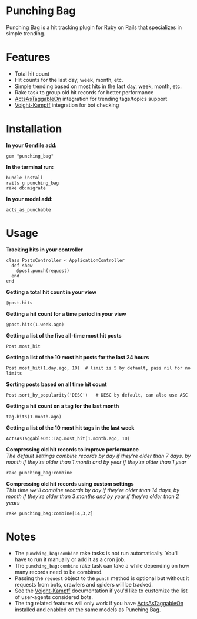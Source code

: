 Punching Bag
============
Punching Bag is a hit tracking plugin for Ruby on Rails that specializes in simple trending.

Features
========
* Total hit count
* Hit counts for the last day, week, month, etc.
* Simple trending based on most hits in the last day, week, month, etc.
* Rake task to group old hit records for better performance
* [ActsAsTaggableOn](https://github.com/mbleigh/acts-as-taggable-on) integration for trending tags/topics support
* [Voight-Kampff](https://github.com/biola/Voight-Kampff) integration for bot checking

Installation
============

__In your Gemfile add:__

    gem "punching_bag"

__In the terminal run:__

    bundle install
    rails g punching_bag
    rake db:migrate

__In your model add:__

    acts_as_punchable

Usage
=====
__Tracking hits in your controller__

    class PostsController < ApplicationController
      def show
        @post.punch(request)
      end
    end

__Getting a total hit count in your view__

    @post.hits

__Getting a hit count for a time period in your view__

    @post.hits(1.week.ago)

__Getting a list of the five all-time most hit posts__

    Post.most_hit

__Getting a list of the 10 most hit posts for the last 24 hours__

    Post.most_hit(1.day.ago, 10)  # limit is 5 by default, pass nil for no limits

__Sorting posts based on all time hit count__

    Post.sort_by_popularity('DESC')   # DESC by default, can also use ASC

__Getting a hit count on a tag for the last month__

    tag.hits(1.month.ago)

__Getting a list of the 10 most hit tags in the last week__

    ActsAsTaggableOn::Tag.most_hit(1.month.ago, 10)

__Compressing old hit records to improve performance__  
*The default settings combine records by day if they're older than 7 days, by month if they're older than 1 month and by year if they're older than 1 year*

    rake punching_bag:combine

__Compressing old hit records using custom settings__  
*This time we'll combine records by day if they're older than 14 days, by month if they're older than 3 months and by year if they're older than 2 years*

    rake punching_bag:combine[14,3,2]

Notes
=====
* The `punching_bag:combine` rake tasks is not run automatically. You'll have to run it manually or add it as a cron job.
* The `punching_bag:combine` rake task can take a while depending on how many records need to be combined.
* Passing the `request` object to the `punch` method is optional but without it requests from bots, crawlers and spiders will be tracked.
* See the [Voight-Kampff](https://github.com/biola/Voight-Kampff) documentation if you'd like to customize the list of user-agents considered bots.
* The tag related features will only work if you have [ActsAsTaggableOn](https://github.com/mbleigh/acts-as-taggable-on) installed and enabled on the same models as Punching Bag.
